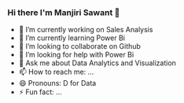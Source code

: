 ### Hi there I'm Manjiri Sawant 👋
- 🔭 I’m currently working on Sales Analysis
- 🌱 I’m currently learning Power Bi
- 👯 I’m looking to collaborate on Github
- 🤔 I’m looking for help with Power Bi
- 💬 Ask me about Data Analytics and Visualization
- 📫 How to reach me: ...
- 😄 Pronouns: D for Data
- ⚡ Fun fact: ...


